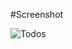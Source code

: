 #Screenshot

![Todos](http://wordpress.webpremiere.de/wp-content/uploads/2011/12/Bildschirmfoto-2011-12-20-um-01.50.24.png)